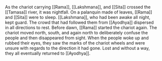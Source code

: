 As the chariot carrying [[Rama]], [[Lakshmana]], and [[Sita]] crossed the [[Tamasa]] river, it was nightfall. On a palanquin made of leaves, [[Rama]] and [[Sita]] were to sleep. [[Lakshmana]], who had been awake all night, kept guard. The crowd that had followed them from [[Ayodhya]] dispersed in all directions to rest. Before dawn, [[Rama]] started the chariot again. The chariot moved north, south, and again north to deliberately confuse the people and then disappeared from sight. When the people woke up and rubbed their eyes, they saw the marks of the chariot wheels and were unsure with regards to the direction it had gone. Lost and without a way, they all eventually returned to [[Ayodhya]].